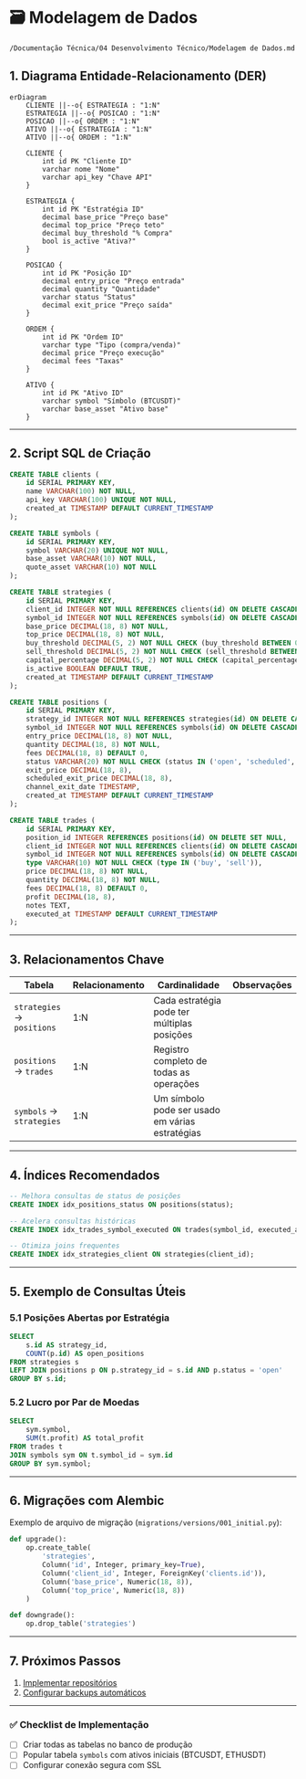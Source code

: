 # 🗃️ Modelagem de Dados  
`/Documentação Técnica/04 Desenvolvimento Técnico/Modelagem de Dados.md`  

## 1. Diagrama Entidade-Relacionamento (DER)  

```mermaid
erDiagram
    CLIENTE ||--o{ ESTRATEGIA : "1:N"
    ESTRATEGIA ||--o{ POSICAO : "1:N"
    POSICAO ||--o{ ORDEM : "1:N"
    ATIVO ||--o{ ESTRATEGIA : "1:N"
    ATIVO ||--o{ ORDEM : "1:N"

    CLIENTE {
        int id PK "Cliente ID"
        varchar nome "Nome"
        varchar api_key "Chave API"
    }

    ESTRATEGIA {
        int id PK "Estratégia ID"
        decimal base_price "Preço base"
        decimal top_price "Preço teto"
        decimal buy_threshold "% Compra"
        bool is_active "Ativa?"
    }

    POSICAO {
        int id PK "Posição ID"
        decimal entry_price "Preço entrada"
        decimal quantity "Quantidade"
        varchar status "Status"
        decimal exit_price "Preço saída"
    }

    ORDEM {
        int id PK "Ordem ID"
        varchar type "Tipo (compra/venda)"
        decimal price "Preço execução"
        decimal fees "Taxas"
    }

    ATIVO {
        int id PK "Ativo ID"
        varchar symbol "Símbolo (BTCUSDT)"
        varchar base_asset "Ativo base"
    }
```

---

## 2. Script SQL de Criação  
```sql
CREATE TABLE clients (
    id SERIAL PRIMARY KEY,
    name VARCHAR(100) NOT NULL,
    api_key VARCHAR(100) UNIQUE NOT NULL,
    created_at TIMESTAMP DEFAULT CURRENT_TIMESTAMP
);

CREATE TABLE symbols (
    id SERIAL PRIMARY KEY,
    symbol VARCHAR(20) UNIQUE NOT NULL,
    base_asset VARCHAR(10) NOT NULL,
    quote_asset VARCHAR(10) NOT NULL
);

CREATE TABLE strategies (
    id SERIAL PRIMARY KEY,
    client_id INTEGER NOT NULL REFERENCES clients(id) ON DELETE CASCADE,
    symbol_id INTEGER NOT NULL REFERENCES symbols(id) ON DELETE CASCADE,
    base_price DECIMAL(18, 8) NOT NULL,
    top_price DECIMAL(18, 8) NOT NULL,
    buy_threshold DECIMAL(5, 2) NOT NULL CHECK (buy_threshold BETWEEN 0.1 AND 5),
    sell_threshold DECIMAL(5, 2) NOT NULL CHECK (sell_threshold BETWEEN 0.1 AND 5),
    capital_percentage DECIMAL(5, 2) NOT NULL CHECK (capital_percentage BETWEEN 1 AND 100),
    is_active BOOLEAN DEFAULT TRUE,
    created_at TIMESTAMP DEFAULT CURRENT_TIMESTAMP
);

CREATE TABLE positions (
    id SERIAL PRIMARY KEY,
    strategy_id INTEGER NOT NULL REFERENCES strategies(id) ON DELETE CASCADE,
    symbol_id INTEGER NOT NULL REFERENCES symbols(id) ON DELETE CASCADE,
    entry_price DECIMAL(18, 8) NOT NULL,
    quantity DECIMAL(18, 8) NOT NULL,
    fees DECIMAL(18, 8) DEFAULT 0,
    status VARCHAR(20) NOT NULL CHECK (status IN ('open', 'scheduled', 'closed')),
    exit_price DECIMAL(18, 8),
    scheduled_exit_price DECIMAL(18, 8),
    channel_exit_date TIMESTAMP,
    created_at TIMESTAMP DEFAULT CURRENT_TIMESTAMP
);

CREATE TABLE trades (
    id SERIAL PRIMARY KEY,
    position_id INTEGER REFERENCES positions(id) ON DELETE SET NULL,
    client_id INTEGER NOT NULL REFERENCES clients(id) ON DELETE CASCADE,
    symbol_id INTEGER NOT NULL REFERENCES symbols(id) ON DELETE CASCADE,
    type VARCHAR(10) NOT NULL CHECK (type IN ('buy', 'sell')),
    price DECIMAL(18, 8) NOT NULL,
    quantity DECIMAL(18, 8) NOT NULL,
    fees DECIMAL(18, 8) DEFAULT 0,
    profit DECIMAL(18, 8),
    notes TEXT,
    executed_at TIMESTAMP DEFAULT CURRENT_TIMESTAMP
);
```

---

## 3. Relacionamentos Chave  
| Tabela       | Relacionamento         | Cardinalidade | Observações                     |
|--------------|------------------------|---------------|---------------------------------|
| `strategies` → `positions` | 1:N           | Cada estratégia pode ter múltiplas posições |
| `positions` → `trades`    | 1:N           | Registro completo de todas as operações |
| `symbols` → `strategies`  | 1:N           | Um símbolo pode ser usado em várias estratégias |

---

## 4. Índices Recomendados  
```sql
-- Melhora consultas de status de posições
CREATE INDEX idx_positions_status ON positions(status);

-- Acelera consultas históricas
CREATE INDEX idx_trades_symbol_executed ON trades(symbol_id, executed_at);

-- Otimiza joins frequentes
CREATE INDEX idx_strategies_client ON strategies(client_id);
```

---

## 5. Exemplo de Consultas Úteis  

### 5.1 Posições Abertas por Estratégia  
```sql
SELECT 
    s.id AS strategy_id,
    COUNT(p.id) AS open_positions
FROM strategies s
LEFT JOIN positions p ON p.strategy_id = s.id AND p.status = 'open'
GROUP BY s.id;
```

### 5.2 Lucro por Par de Moedas  
```sql
SELECT 
    sym.symbol,
    SUM(t.profit) AS total_profit
FROM trades t
JOIN symbols sym ON t.symbol_id = sym.id
GROUP BY sym.symbol;
```

---

## 6. Migrações com Alembic  
Exemplo de arquivo de migração (`migrations/versions/001_initial.py`):  
```python
def upgrade():
    op.create_table(
        'strategies',
        Column('id', Integer, primary_key=True),
        Column('client_id', Integer, ForeignKey('clients.id')),
        Column('base_price', Numeric(18, 8)),
        Column('top_price', Numeric(18, 8))
    )

def downgrade():
    op.drop_table('strategies')
```

---

## 7. Próximos Passos  
1. [Implementar repositórios](../04%20Desenvolvimento%20Técnico/API%20Reference.md)  
2. [Configurar backups automáticos](../05%20Gestão%20de%20Risco/Failover%20Strategies.md)  

---

### ✅ Checklist de Implementação  
- [ ] Criar todas as tabelas no banco de produção  
- [ ] Popular tabela `symbols` com ativos iniciais (BTCUSDT, ETHUSDT)  
- [ ] Configurar conexão segura com SSL  
